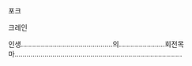 포크

크레인

인생..............................................의.......................회전목마....................................................................................
